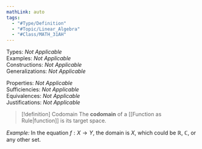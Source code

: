 ```yaml
---
mathLink: auto
tags:
  - "#Type/Definition"
  - "#Topic/Linear_Algebra"
  - "#Class/MATH_31AH"
---
```

Types: <i>Not Applicable</i>  
Examples: <i>Not Applicable</i>  
Constructions: <i>Not Applicable</i>  
Generalizations: <i>Not Applicable</i>  

Properties: <i>Not Applicable</i>  
Sufficiencies: <i>Not Applicable</i>  
Equivalences: <i>Not Applicable</i>  
Justifications: <i>Not Applicable</i>  

> [!definition] Codomain
> The **codomain** of a [[Function as Rule|function]] is its target space.

*Example:* In the equation $f:X\to Y$, the domain is $X$, which could be $\mathbb{R}$, $\mathbb{C}$, or any other set.